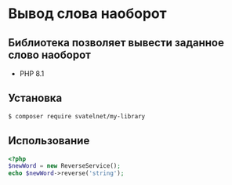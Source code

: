 # Вывод слова наоборот

## Библиотека позволяет вывести заданное слово наоборот

- PHP 8.1

## Установка

```bash
$ composer require svatelnet/my-library
```

## Использование

```php
<?php
$newWord = new ReverseService();
echo $newWord->reverse('string');
```
